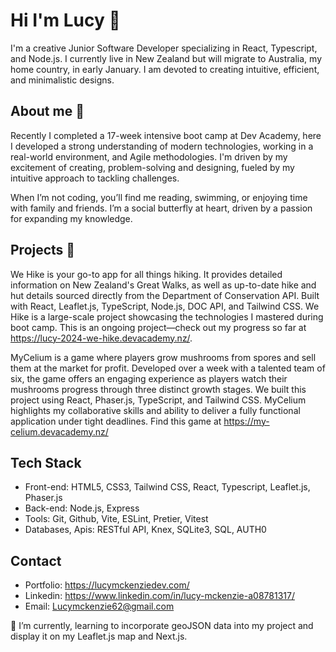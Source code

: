 # Hi I'm Lucy 👋
I'm a creative Junior Software Developer specializing in React, Typescript, and Node.js. I currently live in New Zealand but will migrate to Australia, my home country, in early January. I am devoted to creating intuitive, efficient, and minimalistic designs. 

## About me 🌱
Recently I completed a 17-week intensive boot camp at Dev Academy, here I developed a strong understanding of modern technologies, working in a real-world environment, and Agile methodologies. I'm driven by my excitement of creating, problem-solving and designing, fueled by my intuitive approach to tackling challenges.

When I’m not coding, you’ll find me reading, swimming, or enjoying time with family and friends. I’m a social butterfly at heart, driven by a passion for expanding my knowledge.

## Projects 🔭
We Hike is your go-to app for all things hiking. It provides detailed information on New Zealand's Great Walks, as well as up-to-date hike and hut details sourced directly from the Department of Conservation API. Built with React, Leaflet.js, TypeScript, Node.js, DOC API, and Tailwind CSS. We Hike is a large-scale project showcasing the technologies I mastered during boot camp. This is an ongoing project—check out my progress so far at https://lucy-2024-we-hike.devacademy.nz/.

MyCelium is a game where players grow mushrooms from spores and sell them at the market for profit. Developed over a week with a talented team of six, the game offers an engaging experience as players watch their mushrooms progress through three distinct growth stages. We built this project using React, Phaser.js, TypeScript, and Tailwind CSS. MyCelium highlights my collaborative skills and ability to deliver a fully functional application under tight deadlines. Find this game at https://my-celium.devacademy.nz/

## Tech Stack
- Front-end: HTML5, CSS3, Tailwind CSS, React, Typescript, Leaflet.js, Phaser.js
- Back-end: Node.js, Express
- Tools: Git, Github, Vite, ESLint, Pretier, Vitest
- Databases, Apis: RESTful API, Knex, SQLite3, SQL, AUTH0

## Contact 
- Portfolio: https://lucymckenziedev.com/
- Linkedin: https://www.linkedin.com/in/lucy-mckenzie-a08781317/
- Email: Lucymckenzie62@gmail.com

🌱 I’m currently, learning to incorporate geoJSON data into my project and display it on my Leaflet.js map and Next.js.


